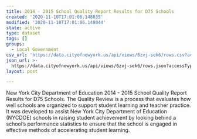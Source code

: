 ```yaml
---
title: 2014 - 2015 School Quality Report Results for D75 Schools
created: '2020-11-10T17:01:06.148035'
modified: '2020-11-10T17:01:06.148044'
state: active
type: dataset
tags: []
groups:
  - Local Government
csv_url: 'https://data.cityofnewyork.us/api/views/6zvj-sek6/rows.csv?accessType=DOWNLOAD'
json_url: >-
  https://data.cityofnewyork.us/api/views/6zvj-sek6/rows.json?accessType=DOWNLOAD
layout: post

---
```

New York City Department of Education 2014 - 2015 School Quality Report Results for D75 Schools.
The Quality Review is a process that evaluates how well schools are organized to support student learning and teacher practice. It was developed to assist New York City Department of Education (NYCDOE) schools in raising student achievement by looking behind a school’s performance statistics to ensure that the school is engaged in effective methods of accelerating student learning.
